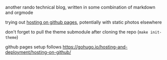 another rando technical blog, written in some combination of markdown and orgmode

trying out [hosting on github pages](alanbernstein.github.io), potentially with static photos elsewhere

don't forget to pull the theme submodule after cloning the repo (`make init-theme`)

github pages setup follows https://gohugo.io/hosting-and-deployment/hosting-on-github/

